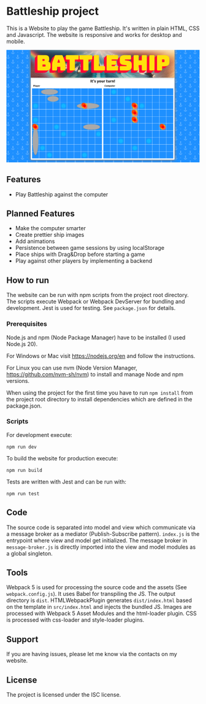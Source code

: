 # Battleship project

This is a Website to play the game Battleship. It's written in plain HTML, CSS and Javascript. The website is responsive and works for desktop and mobile.

![Screenshot of the battleship website showcasing the gameplay](battleship-example.png)

## Features

- Play Battleship against the computer

## Planned Features

- Make the computer smarter
- Create prettier ship images
- Add animations
- Persistence between game sessions by using localStorage
- Place ships with Drag&Drop before starting a game
- Play against other players by implementing a backend

## How to run

The website can be run with npm scripts from the project root directory. The scripts execute Webpack or Webpack DevServer for bundling and development. Jest is used for testing. See `package.json` for details.

### Prerequisites
Node.js and npm (Node Package Manager) have to be installed (I used Node.js 20).

For Windows or Mac visit https://nodejs.org/en and follow the instructions.

For Linux you can use nvm (Node Version Manager, https://github.com/nvm-sh/nvm) to install and manage Node and npm versions.

When using the project for the first time you have to run `npm install` from the project root directory to install dependencies which are defined in the package.json.

### Scripts


For development execute:

    npm run dev

To build the website for production execute:

    npm run build

Tests are written with Jest and can be run with:

    npm run test

## Code
The source code is separated into model and view which communicate via a message broker as a mediator (Publish-Subscribe pattern).  `index.js` is the entrypoint where view and model get initialized. The message broker in `message-broker.js` is directly imported into the view and model modules as a global singleton.

## Tools

Webpack 5 is used for processing the source code and the assets (See `webpack.config.js`). It uses Babel for transpiling the JS. The output directory is `dist`. HTMLWebpackPlugin generates `dist/index.html` based on the template in `src/index.html` and injects the bundled JS. Images are processed with Webpack 5 Asset Modules and the html-loader plugin. CSS is processed with css-loader and style-loader plugins. 

## Support

If you are having issues, please let me know via the contacts on my website.

## License

The project is licensed under the ISC license.